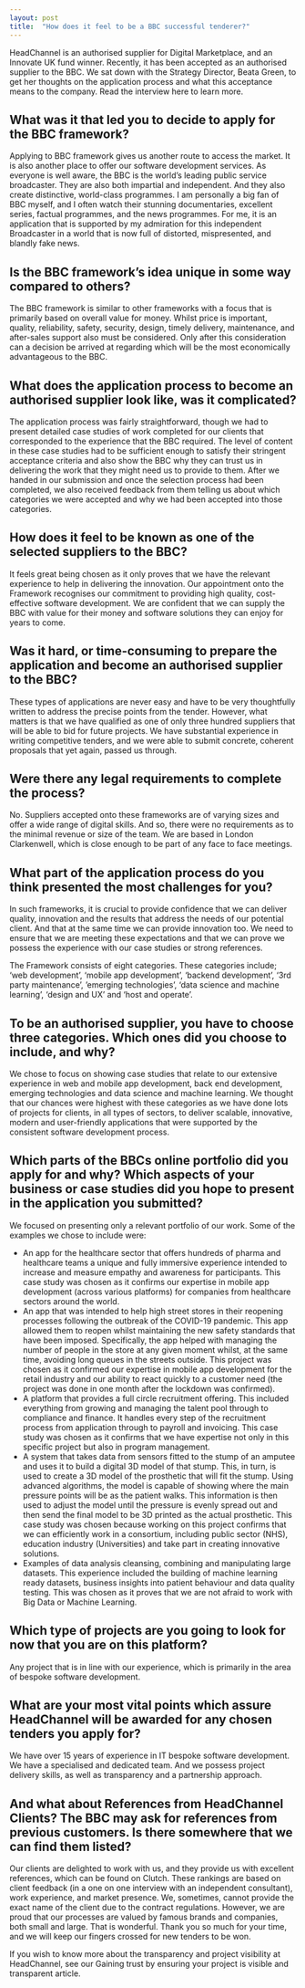 ```yaml
---
layout: post
title:  "How does it feel to be a BBC successful tenderer?"
---
```


HeadChannel is an authorised supplier for Digital Marketplace, and an Innovate UK fund winner. Recently, it has been accepted as an authorised supplier to the BBC. We sat down with the Strategy Director, Beata Green, to get her thoughts on the application process and what this acceptance means to the company. Read the interview here to learn more.

## What was it that led you to decide to apply for the BBC framework?
Applying to BBC framework gives us another route to access the market. It is also another place to offer our software development services. As everyone is well aware, the BBC is the world’s leading public service broadcaster. They are also both impartial and independent. And they also create distinctive, world-class programmes. I am personally a big fan of BBC myself, and I often watch their stunning documentaries, excellent series, factual programmes, and the news programmes. For me, it is an application that is supported by my admiration for this independent Broadcaster in a world that is now full of distorted, mispresented, and blandly fake news.

## Is the BBC framework’s idea unique in some way compared to others?
The BBC framework is similar to other frameworks with a focus that is primarily based on overall value for money. Whilst price is important, quality, reliability, safety, security, design, timely delivery, maintenance, and after-sales support also must be considered. Only after this consideration can a decision be arrived at regarding which will be the most economically advantageous to the BBC.

## What does the application process to become an authorised supplier look like, was it complicated?
The application process was fairly straightforward, though we had to present detailed case studies of work completed for our clients that corresponded to the experience that the BBC required. The level of content in these case studies had to be sufficient enough to satisfy their stringent acceptance criteria and also show the BBC why they can trust us in delivering the work that they might need us to provide to them. After we handed in our submission and once the selection process had been completed, we also received feedback from them telling us about which categories we were accepted and why we had been accepted into those categories.

## How does it feel to be known as one of the selected suppliers to the BBC?
It feels great being chosen as it only proves that we have the relevant experience to help in delivering the innovation. Our appointment onto the Framework recognises our commitment to providing high quality, cost-effective software development. We are confident that we can supply the BBC with value for their money and software solutions they can enjoy for years to come.

## Was it hard, or time-consuming to prepare the application and become an authorised supplier to the BBC?
These types of applications are never easy and have to be very thoughtfully written to address the precise points from the tender. However, what matters is that we have qualified as one of only three hundred suppliers that will be able to bid for future projects. We have substantial experience in writing competitive tenders, and we were able to submit concrete, coherent proposals that yet again, passed us through.

## Were there any legal requirements to complete the process?
No. Suppliers accepted onto these frameworks are of varying sizes and offer a wide range of digital skills. And so, there were no requirements as to the minimal revenue or size of the team. We are based in London Clarkenwell, which is close enough to be part of any face to face meetings.

## What part of the application process do you think presented the most challenges for you?
In such frameworks, it is crucial to provide confidence that we can deliver quality, innovation and the results that address the needs of our potential client. And that at the same time we can provide innovation too. We need to ensure that we are meeting these expectations and that we can prove we possess the experience with our case studies or strong references.

The Framework consists of eight categories. These categories include; ‘web development’, ‘mobile app development’, ‘backend development’, ‘3rd party maintenance’, ’emerging technologies’, ‘data science and machine learning’, ‘design and UX’ and ‘host and operate’.

## To be an authorised supplier, you have to choose three categories. Which ones did you choose to include, and why?
We chose to focus on showing case studies that relate to our extensive experience in web and mobile app development, back end development, emerging technologies and data science and machine learning. We thought that our chances were highest with these categories as we have done lots of projects for clients, in all types of sectors, to deliver scalable, innovative, modern and user-friendly applications that were supported by the consistent software development process.

## Which parts of the BBCs online portfolio did you apply for and why? Which aspects of your business or case studies did you hope to present in the application you submitted?
We focused on presenting only a relevant portfolio of our work. Some of the examples we chose to include were:

- An app for the healthcare sector that offers hundreds of pharma and healthcare teams a unique and fully immersive experience intended to increase and measure empathy and awareness for participants. This case study was chosen as it confirms our expertise in mobile app development (across various platforms) for companies from healthcare sectors around the world.
- An app that was intended to help high street stores in their reopening processes following the outbreak of the COVID-19 pandemic. This app allowed them to reopen whilst maintaining the new safety standards that have been imposed. Specifically, the app helped with managing the number of people in the store at any given moment whilst, at the same time, avoiding long queues in the streets outside. This project was chosen as it confirmed our expertise in mobile app development for the retail industry and our ability to react quickly to a customer need (the project was done in one month after the lockdown was confirmed).
- A platform that provides a full circle recruitment offering. This included everything from growing and managing the talent pool through to compliance and finance. It handles every step of the recruitment process from application through to payroll and invoicing. This case study was chosen as it confirms that we have expertise not only in this specific project but also in program management.
- A system that takes data from sensors fitted to the stump of an amputee and uses it to build a digital 3D model of that stump. This, in turn, is used to create a 3D model of the prosthetic that will fit the stump. Using advanced algorithms, the model is capable of showing where the main pressure points will be as the patient walks. This information is then used to adjust the model until the pressure is evenly spread out and then send the final model to be 3D printed as the actual prosthetic. This case study was chosen because working on this project confirms that we can efficiently work in a consortium, including public sector (NHS), education industry (Universities) and take part in creating innovative solutions.
- Examples of data analysis cleansing, combining and manipulating large datasets. This experience included the building of machine learning ready datasets, business insights into patient behaviour and data quality testing. This was chosen as it proves that we are not afraid to work with Big Data or Machine Learning.

## Which type of projects are you going to look for now that you are on this platform?
Any project that is in line with our experience, which is primarily in the area of bespoke software development.

## What are your most vital points which assure HeadChannel will be awarded for any chosen tenders you apply for?
We have over 15 years of experience in IT bespoke software development. We have a specialised and dedicated team. And we possess project delivery skills, as well as transparency and a partnership approach.

## And what about References from HeadChannel Clients? The BBC may ask for references from previous customers. Is there somewhere that we can find them listed?
Our clients are delighted to work with us, and they provide us with excellent references, which can be found on Clutch. These rankings are based on client feedback (in a one on one interview with an independent consultant), work experience, and market presence. We, sometimes, cannot provide the exact name of the client due to the contract regulations. However, we are proud that our processes are valued by famous brands and companies, both small and large. That is wonderful. Thank you so much for your time, and we will keep our fingers crossed for new tenders to be won.

If you wish to know more about the transparency and project visibility at HeadChannel, see our Gaining trust by ensuring your project is visible and transparent article.
